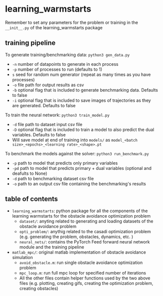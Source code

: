 # learning_warmstarts
Remember to set any parameters for the problem or training in the `__init__.py` of the learning_warmstarts package

## training pipeline
To generate training/benchmarking data: `python3 gen_data.py`
- `-n` number of datapoints to generate in each process
- `-p` number of processes to run (defaults to 1)
- `s` seed for random num generator (repeat as many times as you have processes)
- `-o` file path for output results as csv
- `-b` optional flag that is included to generate benchmarking data. Defaults to false 
- `-i` optional flag that is included to save images of trajectories as they are generated. Defaults to false 

To train the neural network: `python3 train_model.py`
- `-d` file path to dataset input csv file 
- `-D` optional flag that is included to train a model to also predict the dual variables. Defaults to false
- Will save model at end of training into `models/` as `model_<batch size>_<epochs>_<learning rate>_<shape>.pt`

To benchmark the models against the solver: `python3 run_benchmark.py`
- `-p` path to model that predicts only primary variables
- `-pd` path to model that predicts primary + dual variables (optional and deafults to None)
- `-d` path to benchmarking dataset csv file
- `-o` path to an output csv file containing the benchmarking's results

## table of contents
- `learning_warmstarts`: python package for all the components of the learning warmstarts for the obstacle avoidance optimization problem
    - `dataset/`: anyting related to generating and loading datasets of the obstacle avoidance problem
    - `opti_problem/`: anythig related to the casadi optimization problem (e.g. generating the problem, obstacles, dynamics, etc. )
    - `neural_nets/`: contains the PyTorch Feed forward neural network module and the training pipeline
- `matlab_mpc/`: original matlab implementation of obstacle avoidance simulation
    - `avoid_obstacle.m`: run single obstacle avoidance optimization problem
    - `mpc_loop.m`: run full mpc loop for specified number of iterations
    - All the other files contain helper functions used by the two above files (e.g. plotting, creating gifs, creating the optimization problem, creating obstacles)